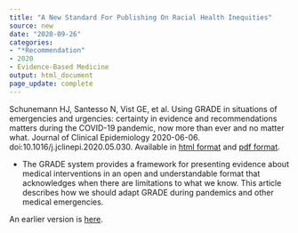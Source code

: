 ```yaml
---
title: "A New Standard For Publishing On Racial Health Inequities"
source: new
date: "2020-09-26"
categories:
- "*Recommendation"
- 2020
- Evidence-Based Medicine
output: html_document
page_update: complete
---
```


Schunemann HJ, Santesso N, Vist GE, et al. Using GRADE in situations of emergencies and urgencies: certainty in evidence and recommendations matters during the COVID-19 pandemic, now more than ever and no matter what. Journal of Clinical Epidemiology 2020-06-06. doi:10.1016/j.jclinepi.2020.05.030. Available in [html format](https://www.jclinepi.com/article/S0895-4356(20)30425-X/fulltext) and [pdf format](https://www.jclinepi.com/action/showPdf?pii=S0895-4356%2820%2930425-X).

<!---More--->

+ The GRADE system provides a framework for presenting evidence about medical interventions in an open and understandable format that acknowledges when there are limitations to what we know. This article describes how we should adapt GRADE during pandemics and other medical emergencies. 

An earlier version is [here][sim2].
 
[sim2]: http://new.pmean.com/grade-in-pandemics/
